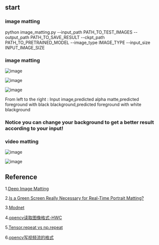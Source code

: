 ## start
### image matting
python image_matting.py --input_path PATH_TO_TEST_IMAGES --output_path PATH_TO_SAVE_RESULT --ckpt_path PATH_TO_PRETRAINED_MODEL --image_type IMAGE_TYPE --input_size INPUT_IMAGE_SIZE

### image matting

![image](https://github.com/LianShuaiLong/CV_Applications/blob/master/matting/test_results/multi_combined.png)

![image](https://github.com/LianShuaiLong/CV_Applications/blob/master/matting/test_results/Obama_combined.png)

![image](https://github.com/LianShuaiLong/CV_Applications/blob/master/matting/test_results/beauty_combined.png)

From left to the right : Input image,predicted alpha matte,predicted foreground with black blackground,predicted foreground with white blackground
### Notice you can change your background to get a better result according to your input!

### video matting

![image](https://github.com/LianShuaiLong/CV_Applications/blob/master/matting/test_videos/demo.gif)

![image](https://github.com/LianShuaiLong/CV_Applications/blob/master/matting/video_results/demo.gif)


## Reference
1.[Deep Image Matting](https://arxiv.org/pdf/1703.03872.pdf)

2.[Is a Green Screen Really Necessary for Real-Time Portrait Matting?](https://arxiv.org/pdf/2011.11961.pdf)

3.[Modnet](https://github.com/ZHKKKe/MODNet)

4.[opencv读取图像格式-HWC](https://blog.csdn.net/qq_39938666/article/details/86701344)

5.[Tensor.repeat vs np.repeat](https://blog.csdn.net/qq_39938666/article/details/88412817?utm_medium=distribute.pc_relevant.none-task-blog-BlogCommendFromBaidu-2.control&depth_1-utm_source=distribute.pc_relevant.none-task-blog-BlogCommendFromBaidu-2.control)

6.[opencv写视频流的格式](https://blog.csdn.net/qq_34877350/article/details/89415672)
